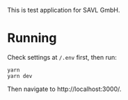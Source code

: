 This is test application for SAVL GmbH.

# Running

Check settings at `/.env` first, then run:

```shell
yarn
yarn dev
```

Then navigate to http://localhost:3000/.
